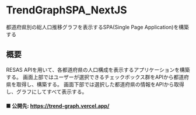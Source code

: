 # TrendGraphSPA_NextJS
都道府県別の総人口推移グラフを表示するSPA(Single Page Application)を構築する

## 概要

RESAS APIを用いて、各都道府県の人口構成を表示するアプリケーションを構築する。
画面上部ではユーザーが選択できるチェックボックス群をAPIから都道府県を取得し、構築する。
画面下部では選択した都道府県の情報をAPIから取得し、グラフにしてすべて表示する。

#### ■ 公開先: https://trend-graph.vercel.app/
